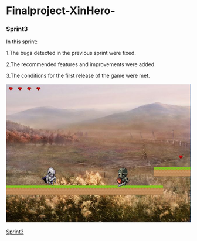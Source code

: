 # Finalproject-XinHero-
### Sprint3 

In this sprint:

1.The bugs detected in the previous sprint were fixed.

2.The recommended features and improvements were added.

3.The conditions for the first release of the game were met.

![the game as it appears after sprint 3](sprint3.JPG)

[Sprint3](https://github.com/Anesouadou/Finalproject-XinHero-/tree/Sprint-Three)

